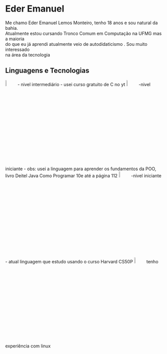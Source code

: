  # Eder Emanuel 

Me chamo Eder Emanuel Lemos Monteiro, tenho 18 anos e sou natural da bahia.  
Atualmente estou cursando Tronco Comum em Computação na UFMG mas a maioria  
do que eu já aprendi atualmente veio de autodidaticismo . Sou muito interessado  
na área da tecnologia 

## Linguagens e Tecnologias

<img src="https://cdn.jsdelivr.net/gh/devicons/devicon@latest/icons/c/c-original.svg" width="7%"> 
- nivel intermediário - usei curso gratuito de C no yt
<img src="https://cdn.jsdelivr.net/gh/devicons/devicon@latest/icons/java/java-original.svg"width="7%" />
-nivel iniciante -  
obs: usei a linguagem para aprender os fundamentos da POO, livro Deitel Java Como Programar 10e até a página 112
<img src="https://cdn.jsdelivr.net/gh/devicons/devicon@latest/icons/python/python-original.svg"width="7%" />
-nivel iniciante -  
atual linguagem que estudo usando o curso Harvard CS50P
<img src="https://cdn.jsdelivr.net/gh/devicons/devicon@latest/icons/archlinux/archlinux-original.svg"width="7%" />
tenho experiência com linux
          
          
          

    
    
  

  
